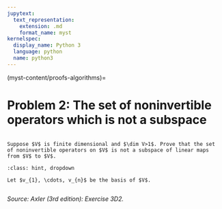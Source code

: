 ```yaml
---
jupytext:
  text_representation:
    extension: .md
    format_name: myst
kernelspec:
  display_name: Python 3
  language: python
  name: python3
---
```


(myst-content/proofs-algorithms)=
# Problem 2: The set of noninvertible operators which is not a subspace

```{admonition} Problem 2

Suppose $V$ is finite dimensional and $\dim V>1$. Prove that the set of noninvertible operators on $V$ is not a subspace of linear maps from $V$ to $V$.

```

```{admonition} Solution
:class: hint, dropdown

Let $v_{1}, \cdots, v_{n}$ be the basis of $V$.


```


_Source: Axler (3rd edition):  Exercise 3D2._